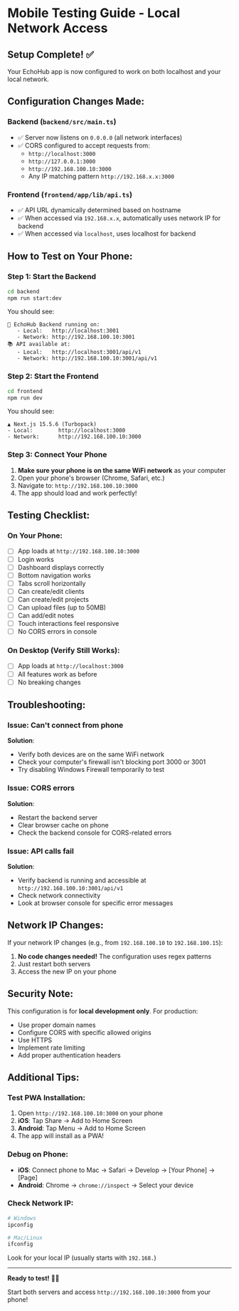 # Mobile Testing Guide - Local Network Access

## Setup Complete! ✅

Your EchoHub app is now configured to work on both localhost and your local network.

## Configuration Changes Made:

### Backend (`backend/src/main.ts`)

- ✅ Server now listens on `0.0.0.0` (all network interfaces)
- ✅ CORS configured to accept requests from:
  - `http://localhost:3000`
  - `http://127.0.0.1:3000`
  - `http://192.168.100.10:3000`
  - Any IP matching pattern `http://192.168.x.x:3000`

### Frontend (`frontend/app/lib/api.ts`)

- ✅ API URL dynamically determined based on hostname
- ✅ When accessed via `192.168.x.x`, automatically uses network IP for backend
- ✅ When accessed via `localhost`, uses localhost for backend

## How to Test on Your Phone:

### Step 1: Start the Backend

```bash
cd backend
npm run start:dev
```

You should see:

```
🚀 EchoHub Backend running on:
   - Local:   http://localhost:3001
   - Network: http://192.168.100.10:3001
📚 API available at:
   - Local:   http://localhost:3001/api/v1
   - Network: http://192.168.100.10:3001/api/v1
```

### Step 2: Start the Frontend

```bash
cd frontend
npm run dev
```

You should see:

```
▲ Next.js 15.5.6 (Turbopack)
- Local:        http://localhost:3000
- Network:      http://192.168.100.10:3000
```

### Step 3: Connect Your Phone

1. **Make sure your phone is on the same WiFi network** as your computer
2. Open your phone's browser (Chrome, Safari, etc.)
3. Navigate to: `http://192.168.100.10:3000`
4. The app should load and work perfectly!

## Testing Checklist:

### On Your Phone:

- [ ] App loads at `http://192.168.100.10:3000`
- [ ] Login works
- [ ] Dashboard displays correctly
- [ ] Bottom navigation works
- [ ] Tabs scroll horizontally
- [ ] Can create/edit clients
- [ ] Can create/edit projects
- [ ] Can upload files (up to 50MB)
- [ ] Can add/edit notes
- [ ] Touch interactions feel responsive
- [ ] No CORS errors in console

### On Desktop (Verify Still Works):

- [ ] App loads at `http://localhost:3000`
- [ ] All features work as before
- [ ] No breaking changes

## Troubleshooting:

### Issue: Can't connect from phone

**Solution**:

- Verify both devices are on the same WiFi network
- Check your computer's firewall isn't blocking port 3000 or 3001
- Try disabling Windows Firewall temporarily to test

### Issue: CORS errors

**Solution**:

- Restart the backend server
- Clear browser cache on phone
- Check the backend console for CORS-related errors

### Issue: API calls fail

**Solution**:

- Verify backend is running and accessible at `http://192.168.100.10:3001/api/v1`
- Check network connectivity
- Look at browser console for specific error messages

## Network IP Changes:

If your network IP changes (e.g., from `192.168.100.10` to `192.168.100.15`):

1. **No code changes needed!** The configuration uses regex patterns
2. Just restart both servers
3. Access the new IP on your phone

## Security Note:

This configuration is for **local development only**. For production:

- Use proper domain names
- Configure CORS with specific allowed origins
- Use HTTPS
- Implement rate limiting
- Add proper authentication headers

## Additional Tips:

### Test PWA Installation:

1. Open `http://192.168.100.10:3000` on your phone
2. **iOS**: Tap Share → Add to Home Screen
3. **Android**: Tap Menu → Add to Home Screen
4. The app will install as a PWA!

### Debug on Phone:

- **iOS**: Connect phone to Mac → Safari → Develop → [Your Phone] → [Page]
- **Android**: Chrome → `chrome://inspect` → Select your device

### Check Network IP:

```bash
# Windows
ipconfig

# Mac/Linux
ifconfig
```

Look for your local IP (usually starts with `192.168.`)

---

**Ready to test!** 🚀📱

Start both servers and access `http://192.168.100.10:3000` from your phone!
